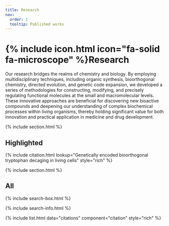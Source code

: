 ```yaml
---
title: Research
nav:
  order: 1
  tooltip: Published works
---
```


# {% include icon.html icon="fa-solid fa-microscope" %}Research

Our research bridges the realms of chemistry and biology. By employing multidisciplinary techniques, including organic synthesis, bioorthogonal chemistry, directed evolution, and genetic code expansion, we developed a series of methodologies for constructing, modifying, and precisely regulating functional molecules at the small and macromolecular levels. These innovative approaches are beneficial for discovering new bioactive compounds and deepening our understanding of complex biochemical processes within living organisms, thereby holding significant value for both innovation and practical application in medicine and drug development.

{% include section.html %}

## Highlighted

{% include citation.html lookup="Genetically encoded bioorthogonal tryptophan decaging in living cells" style="rich" %}

{% include section.html %}

## All

{% include search-box.html %}

{% include search-info.html %}

{% include list.html data="citations" component="citation" style="rich" %}
